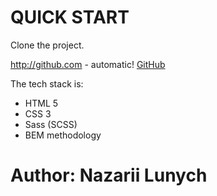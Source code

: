 # QUICK START

Clone the project.

http://github.com - automatic!
[GitHub](http://127.0.0.1:5500/index.html)

The tech stack is:

+ HTML 5
+ CSS 3
+ Sass (SCSS)
+ BEM methodology

# Author: Nazarii Lunych

